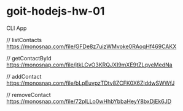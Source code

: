 # goit-hodejs-hw-01
CLI App

// listContacts
https://monosnap.com/file/GFDe8z7uizWMvoke0RAoqHf469CAKX

// getContactById
https://monosnap.com/file/jtkLCvO3KRQJXI9mXE9tZLqveMedNa

// addContact
https://monosnap.com/file/bLpEuvpzTDtv8ZCFK0X6ZlddwSWWfJ

// removeContact
https://monosnap.com/file/72plLLo0wHhbYbbaHeyY8bxDjEk6JD
